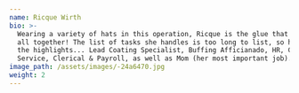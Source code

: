 ```yaml
---
name: Ricque Wirth
bio: >-
  Wearing a variety of hats in this operation, Ricque is the glue that holds it
  all together! The list of tasks she handles is too long to list, so here are
  the highlights... Lead Coating Specialist, Buffing Afficianado, HR, Customer
  Service, Clerical & Payroll, as well as Mom (her most important job).
image_path: /assets/images/-24a6470.jpg
weight: 2
---
```


